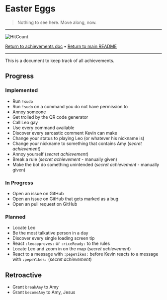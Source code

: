 # Easter Eggs

> Nothing to see here. Move along, now.

-----

![HitCount](http://hits.dwyl.com/gideontong/Amy.svg)

[Return to achievements doc](README.md) • [Return to main README](../README.md)

-----

This is a document to keep track of all achievements.

## Progress

### Implemented

* Run `!sudo`
* Run `!sudo` on a command you do not have permission to
* Annoy someone
* Get trolled by the QR code generator
* Call Leo gay
* Use every command available
* Discover every sarcastic comment Kevin can make
* Change your status to playing Leo (or whatever his nickname is)
* Change your nickname to something that contains Amy (*secret achievement*)
* Annoy yourself (*secret achievement*)
* Break a rule (*secret achievement* - manually given)
* Make the bot do something unintended (*secret achievement* - manually given)

### In Progress

* Open an issue on GitHub
* Open an issue on GitHub that gets marked as a bug
* Open an pull request on GitHub

### Planned

* Locate Leo
* Be the most talkative person in a day
* Discover every single loading screen tip
* React `:leoapproves:` or `:riceReady:` to the rules
* Locate Leo and zoom in on the map (*secret achievement*)
* React to a message with `:pepeYikes:` before Kevin reacts to a message with `:pepeYikes:` (*secret achievement*)

## Retroactive

* Grant `breakAmy` to Amy
* Grant `becomeAmy` to Amy, Jesus

